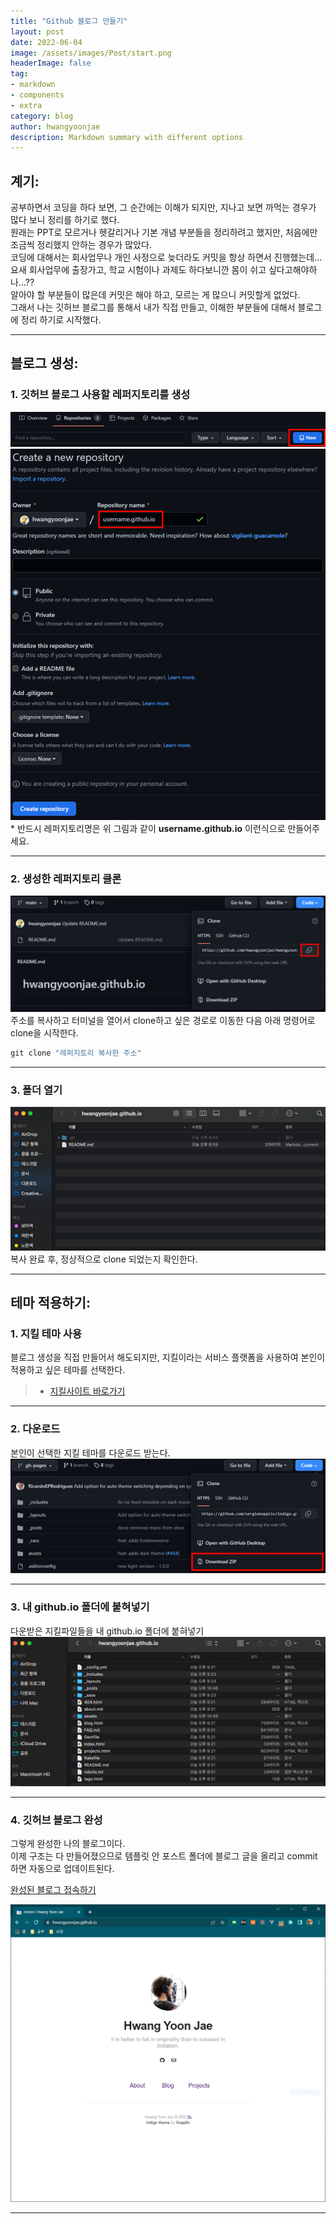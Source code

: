 ```yaml
---
title: "Github 블로그 만들기"
layout: post
date: 2022-06-04
image: /assets/images/Post/start.png
headerImage: false
tag:
- markdown
- components
- extra
category: blog
author: hwangyoonjae
description: Markdown summary with different options
---
```


## 계기:

공부하면서 코딩을 하다 보면, 그 순간에는 이해가 되지만, 지나고 보면 까먹는 경우가 많다 보니 정리를 하기로 했다. <br>
원래는 PPT로 모르거나 헷갈리거나 기본 개념 부분들을 정리하려고 했지만, 처음에만 조금씩 정리했지 안하는 경우가 많았다. <br>
코딩에 대해서는 회사업무나 개인 사정으로 늦더라도 커밋을 항상 하면서 진행했는데...
요새 회사업무에 출장가고, 학교 시험이나 과제도 하다보니깐 몸이 쉬고 싶다고해야하나...?? <br>
알아야 할 부분들이 많은데 커밋은 해야 하고, 모르는 게 많으니 커밋할게 없었다. <br>
그래서 나는 깃허브 블로그를 통해서 내가 직접 만들고, 이해한 부분들에 대해서 블로그에 정리 하기로 시작했다.

* * *

## 블로그 생성:
### 1. 깃허브 블로그 사용할 레퍼지토리를 생성
![텍스트](/assets/images/Github/%EB%A0%88%ED%8D%BC%EC%A7%80%ED%86%A0%EB%A6%AC%EC%83%9D%EC%84%B1.PNG)
![텍스트](/assets/images/Github/%EB%A0%88%ED%8D%BC%EC%A7%80%ED%86%A0%EB%A6%AC%EC%9D%B4%EB%A6%84%EC%A0%95%ED%95%98%EA%B8%B0.PNG)
<br>
\* 반드시 레퍼지토리명은 위 그림과 같이 **username.github.io** 이런식으로 만들어주세요.
* * *

### 2. 생성한 레퍼지토리 클론
![텍스트](/assets/images/Github/%ED%81%B4%EB%A1%A0%ED%95%98%EA%B8%B0.PNG)
<br>
주소를 복사하고 터미널을 열어서 clone하고 싶은 경로로 이동한 다음 아래 명령어로 clone을 시작한다.
```javascript
git clone "레퍼지토리 복사한 주소"
```
* * *

### 3. 폴더 열기
![텍스트](/assets/images/Github/%ED%81%B4%EB%A1%A0%ED%99%95%EC%9D%B8.PNG)
<br>
복사 완료 후, 정상적으로 clone 되었는지 확인한다.
* * *

## 테마 적용하기:
### 1. 지킬 테마 사용
블로그 생성을 직접 만들어서 해도되지만, 지킬이라는 서비스 플랫폼을 사용하여 본인이 적용하고 싶은 테마를 선택한다.
<br>
> * [지킬사이트 바로가기](http://jekyllthemes.org/ "지킬테마")

* * *

### 2. 다운로드
본인이 선택한 지킬 테마를 다운로드 받는다.
<br>
![텍스트](/assets/images/Github/%EC%A7%80%ED%82%AC%ED%85%8C%EB%A7%88%20%EB%8B%A4%EC%9A%B4.PNG)
* * *

### 3. 내 github.io 폴더에 붙혀넣기
다운받은 지킬파일들을 내 github.io 폴더에 붙혀넣기
<br>
![텍스트](/assets/images/Github/%EC%A7%80%ED%82%AC%ED%85%8C%EB%A7%88%EC%A0%81%EC%9A%A9.png)
* * *

### 4. 깃허브 블로그 완성
그렇게 완성한 나의 블로그이다. <br>
이제 구조는 다 만들어졌으므로 템플릿 안 포스트 폴더에 블로그 글을 올리고 commit하면 자동으로 업데이트된다. <br>

[완성된 블로그 접속하기](https://hwangyoonjae.github.io/ "완성된 블로그 접속하기")

![텍스트](/assets/images/Github/%EB%B8%94%EB%A1%9C%EA%B7%B8%EC%99%84%EC%84%B1.PNG)
* * *